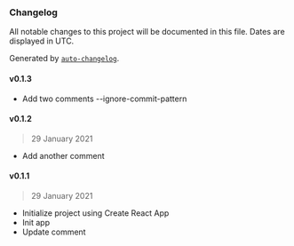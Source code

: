 ### Changelog

All notable changes to this project will be documented in this file. Dates are displayed in UTC.

Generated by [`auto-changelog`](https://github.com/CookPete/auto-changelog).

#### v0.1.3

- Add two comments --ignore-commit-pattern

#### v0.1.2

> 29 January 2021

- Add another comment

#### v0.1.1

> 29 January 2021

- Initialize project using Create React App
- Init app
- Update comment
